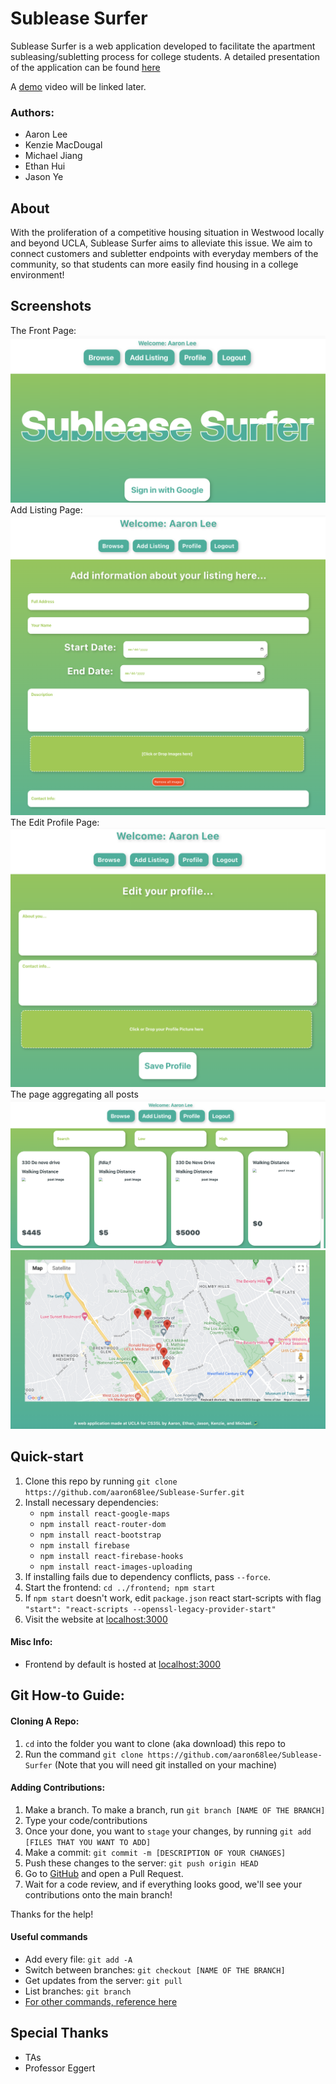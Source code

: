 # Sublease Surfer

Sublease Surfer is a web application developed to facilitate the apartment subleasing/subletting process for college students. A detailed presentation of the application can be found [here](https://docs.google.com/presentation/d/1a_FD3G3iHuYh3M6AZVtshNhjGcXpqi1VH2AnFbN5FjA/edit?usp=sharing)

A [demo]() video will be linked later.

### Authors:
* Aaron Lee
* Kenzie MacDougal
* Michael Jiang
* Ethan Hui
* Jason Ye


## About
With the proliferation of a competitive housing situation in Westwood locally and beyond UCLA, Sublease Surfer aims to alleviate this issue. We aim to connect customers and subletter endpoints with everyday members of the community, so that students can more easily find housing in a college environment!

## Screenshots
The Front Page:
![Home Page](./sublease-surfer/assets/frontpage.png)
[](./sublease-surfer/assets/map.png)
Add Listing Page:
![Posting Page](./sublease-surfer/assets/add-listing.png)
The Edit Profile Page:
![Edit Profile Page](./sublease-surfer/assets/edit-profile.png)
The page aggregating all posts
![Browse Page](./sublease-surfer/assets/browse.png)
![Map with Postings](./sublease-surfer/assets/postmap.png)

## Quick-start
1. Clone this repo by running `git clone https://github.com/aaron68lee/Sublease-Surfer.git`
2. Install necessary dependencies:
   * `npm install react-google-maps`
   * `npm install react-router-dom`
   * `npm install react-bootstrap`
   * `npm install firebase`
   * `npm install react-firebase-hooks`
   * `npm install react-images-uploading`
3. If installing fails due to dependency conflicts, pass `--force`.
4. Start the frontend: `cd ../frontend; npm start`
5. If `npm start` doesn't work, edit `package.json` react start-scripts with flag `"start": "react-scripts --openssl-legacy-provider-start"`
6. Visit the website at [localhost:3000](localhost:3000)


#### Misc Info:
* Frontend by default is hosted at [localhost:3000](http://localhost:3000)

## Git How-to Guide:
#### Cloning A Repo:
1. `cd` into the folder you want to clone (aka download) this repo to
2. Run the command `git clone https://github.com/aaron68lee/Sublease-Surfer` (Note that you will need git installed on your machine)

#### Adding Contributions:
1. Make a branch. To make a branch, run `git branch [NAME OF THE BRANCH]`
2. Type your code/contributions
3. Once your done, you want to `stage` your changes, by running `git add [FILES THAT YOU WANT TO ADD]`
4. Make a commit: `git commit -m [DESCRIPTION OF YOUR CHANGES]`
5. Push these changes to the server: `git push origin HEAD`
6. Go to [GitHub](https://github.com/aaron68lee/Sublease-Surfer) and open a Pull Request.
7. Wait for a code review, and if everything looks good, we'll see your contributions onto the main branch!

Thanks for the help!

#### Useful commands
* Add every file: `git add -A`
* Switch between branches: `git checkout [NAME OF THE BRANCH]`
* Get updates from the server: `git pull`
* List branches: `git branch`
* [For other commands, reference here](https://git-scm.com/doc)

## Special Thanks
* TAs
* Professor Eggert

